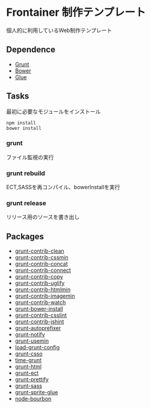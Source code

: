 # Frontainer 制作テンプレート

個人的に利用しているWeb制作テンプレート  

## Dependence
* [Grunt](http://gruntjs.com/)
* [Bower](http://bower.io/)
* [Glue](http://glue.readthedocs.org/)

## Tasks

最初に必要なモジュールをインストール

    npm install
    bower install

### grunt
ファイル監視の実行

### grunt rebuild

ECT,SASSを再コンパイル、bowerInstallを実行

### grunt release

リリース用のソースを書き出し

##  Packages

* [grunt-contrib-clean](https://npmjs.org/package/grunt-contrib-clean)
* [grunt-contrib-cssmin](https://npmjs.org/package/grunt-contrib-cssmin)
* [grunt-contrib-concat](https://npmjs.org/package/grunt-contrib-concat)
* [grunt-contrib-connect](https://npmjs.org/package/grunt-contrib-connect)
* [grunt-contrib-copy](https://npmjs.org/package/grunt-contrib-copy)
* [grunt-contrib-uglify](https://npmjs.org/package/grunt-contrib-uglify)
* [grunt-contrib-htmlmin](https://npmjs.org/package/grunt-contrib-htmlmin)
* [grunt-contrib-imagemin](https://npmjs.org/package/grunt-contrib-imagemin)
* [grunt-contrib-watch](https://npmjs.org/package/grunt-contrib-watch)
* [grunt-bower-install](https://npmjs.org/package/grunt-bower-install)
* [grunt-contrib-csslint](https://npmjs.org/package/grunt-contrib-csslint)
* [grunt-contrib-jshint](https://npmjs.org/package/grunt-contrib-jshint)
* [grunt-autoprefixer](https://npmjs.org/package/grunt-autoprefixer)
* [grunt-notify](https://npmjs.org/package/grunt-notify)
* [grunt-usemin](https://npmjs.org/package/grunt-usemin)
* [load-grunt-config](https://www.npmjs.org/package/load-grunt-config)
* [grunt-csso](https://npmjs.org/package/grunt-csso)
* [time-grunt](https://www.npmjs.org/package/time-grunt)
* [grunt-html](https://www.npmjs.org/package/grunt-html)
* [grunt-ect](https://www.npmjs.org/package/grunt-ect)
* [grunt-prettify](https://github.com/jonschlinkert/grunt-prettify)
* [grunt-sass](https://github.com/sindresorhus/grunt-sass)
* [grunt-sprite-glue](https://github.com/frontainer/grunt-sprite-glue)
* [node-bourbon](https://www.npmjs.org/package/node-bourbon)